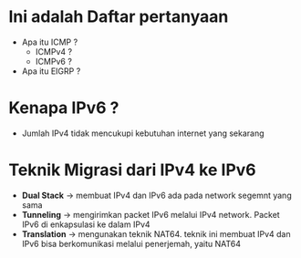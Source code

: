 # Ini adalah Daftar pertanyaan 
- Apa itu ICMP ?
    - ICMPv4 ?
    - ICMPv6 ?
- Apa itu EIGRP ?

# Kenapa IPv6 ?
- Jumlah IPv4 tidak mencukupi kebutuhan internet yang sekarang

# Teknik Migrasi dari IPv4 ke IPv6
- **Dual Stack** -> membuat IPv4 dan IPv6 ada pada network segemnt yang sama
- **Tunneling** -> mengirimkan packet IPv6 melalui IPv4 network. Packet IPv6 di enkapsulasi ke dalam IPv4
- **Translation** -> mengunakan teknik NAT64. teknik ini membuat IPv4 dan IPv6 bisa berkomunikasi melalui penerjemah, yaitu NAT64